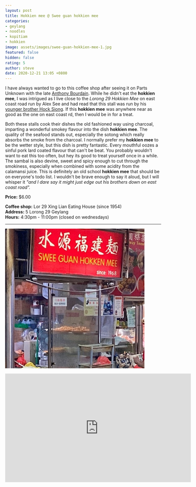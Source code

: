 ```yaml
---
layout: post
title: Hokkien mee @ Swee guan hokkien mee
categories:
- geylang
- noodles
- kopitiam
- hokkien
image: assets/images/swee-guan-hokkien-mee-1.jpg
featured: false
hidden: false
rating: 5
author: steve
date: 2020-12-21 13:05 +0800
---
```

I have always wanted to go to this coffee shop after seeing it on Parts Unknown with the late [Anthony Bourdain](https://explorepartsunknown.com/singapore/eat-like-bourdain/). While he didn't eat the **hokkien mee**, I was intrigued as I live close to the *Lorong 29 Hokkien Mee* on east coast road run by Alex See and had read that this stall was run by his [younger brother Hock Siong](https://www.8days.sg/eatanddrink/newsandopening/the-millennial-hawkers-who-help-fry-geylang-lor-29-hokkien-mee-s-13115618). If this **hokkien mee** was anywhere near as good as the one on east coast rd, then I would be in for a treat.

Both these stalls cook their dishes the old fashioned way using charcoal, imparting a wonderful smokey flavour into the dish **hokkien mee**. The quality of the seafood stands out, especially the sotong which really absorbs the smoke from the charcoal. I normally prefer my **hokkien mee** to be the wetter style, but this dish is pretty fantastic. Every mouthful oozes a sinful pork lard coated flavour that can't be beat. You probably wouldn't want to eat this too often, but hey its good to treat yourself once in a while. The sambal is also devine, sweet and spicy enough to cut through the smokiness, especially when combined with some acidity from the calamansi juice. This is definitely an old school **hokkien mee** that should be on everyone's todo list. I wouldn't be brave enough to say it aloud, but I will whisper it *"and I dare say it might just edge out his brothers down on east coast road".*

**Price:** $6.00  

**Coffee shop:** Lor 29 Xing Lian Eating House (since 1954)  
**Address:** 5 Lorong 29 Geylang    
**Hours:** 4:30pm - 11:00pm (closed on wednesdays)  

***  

![Swee guan hokkien mee](/assets/images/swee-guan-hokkien-mee-2.jpg "Swee guan hokkien mee")  

<iframe src="https://www.google.com/maps/embed?pb=!1m18!1m12!1m3!1d2015.2288113376985!2d103.8843194540486!3d1.313929355745788!2m3!1f0!2f0!3f0!3m2!1i1024!2i768!4f13.1!3m3!1m2!1s0x31da183c763ed45f%3A0x66dab5433c761fb1!2s549%20Geylang%20Rd%2C%20Singapore%20389504!5e0!3m2!1sen!2ssg!4v1608526790002!5m2!1sen!2ssg" width="600" height="350" frameborder="0" style="border:0;" allowfullscreen="" aria-hidden="false" tabindex="0"></iframe>
